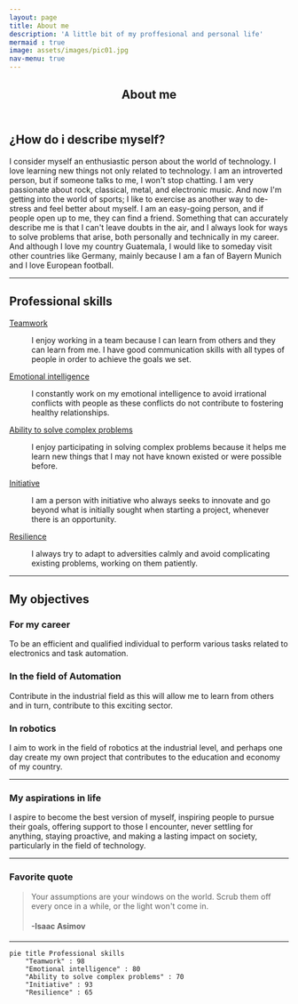 ```yaml
---
layout: page
title: About me
description: 'A little bit of my proffesional and personal life'
mermaid : true
image: assets/images/pic01.jpg
nav-menu: true
---
```


<!-- Main -->
<div id="main" class="alt">

<!-- One -->
<section id="one">
	<div class="inner">
		<header class="major">
			<h1>About me</h1>
		</header>

<!-- Content -->
<h2 id="content">¿How do i describe myself?</h2>
<p>I consider myself an enthusiastic person about the world of technology. I love learning new things not only related to technology. I am an introverted person, but if someone talks to me, I won't stop chatting. I am very passionate about rock, classical, metal, and electronic music. And now I'm getting into the world of sports; I like to exercise as another way to de-stress and feel better about myself. I am an easy-going person, and if people open up to me, they can find a friend. Something that can accurately describe me is that I can't leave doubts in the air, and I always look for ways to solve problems that arise, both personally and technically in my career. And although I love my country Guatemala, I would like to someday visit other countries like Germany, mainly because I am a fan of Bayern Munich and I love European football.</p>
<hr class="major" />
<!-- Aptitudes -->
<h2 id="content">Professional skills</h2>
<dl>
	<dt><u>Teamwork</u></dt>
	<dd>
		<p>I enjoy working in a team because I can learn from others and they can learn from me. I have good communication skills with all types of people in order to achieve the goals we set.</p>
	</dd>
	<dt><u>Emotional intelligence</u></dt>
	<dd>
		<p>I constantly work on my emotional intelligence to avoid irrational conflicts with people as these conflicts do not contribute to fostering healthy relationships.</p>
	</dd>
	<dt><u>Ability to solve complex problems</u></dt>
	<dd>
		<p>I enjoy participating in solving complex problems because it helps me learn new things that I may not have known existed or were possible before.</p>
	</dd>
	<dt><u>Initiative</u></dt>
	<dd>
		<p>I am a person with initiative who always seeks to innovate and go beyond what is initially sought when starting a project, whenever there is an opportunity.</p>
	</dd>
	<dt><u>Resilience</u></dt>
	<dd>
		<p>I always try to adapt to adversities calmly and avoid complicating existing problems, working on them patiently.</p>
	</dd>
</dl>
<hr class="major" />	
<h2 id="content">My objectives</h2>
<div class="row">
	<!-- Break -->
	<div class="4u 12u$(medium)">
		<h3>For my career</h3>
		<p>To be an efficient and qualified individual to perform various tasks related to electronics and task automation.</p>
	</div>
	<div class="4u 12u$(medium)">
		<h3>In the field of Automation</h3>
		<p>Contribute in the industrial field as this will allow me to learn from others and in turn, contribute to this exciting sector.</p>
	</div>
	<div class="4u$ 12u$(medium)">
		<h3>In robotics</h3>
		<p>I aim to work in the field of robotics at the industrial level, and perhaps one day create my own project that contributes to the education and economy of my country.</p>
	</div>
</div>	
<hr class="major" />
<!-- Box -->
<h3>My aspirations in life</h3>
<div class="box">
	<p>I aspire to become the best version of myself, inspiring people to pursue their goals, offering support to those I encounter, never settling for anything, staying proactive, and making a lasting impact on society, particularly in the field of technology. </p>
</div>	

<hr class="major" />
<!-- Blockquote -->
<h3>Favorite quote</h3>
<blockquote>Your assumptions are your windows on the world. Scrub them off every once in a while, or the light won't come in.
<h4>-Isaac Asimov</h4></blockquote>
<hr class="major" />
</div>
</section>

</div>

```mermaid
pie title Professional skills
    "Teamwork" : 98
    "Emotional intelligence" : 80
    "Ability to solve complex problems" : 70
    "Initiative" : 93
    "Resilience" : 65
```

	


